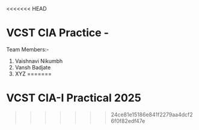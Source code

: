 <<<<<<< HEAD
# VCST CIA Practice -
 Team Members:-
 1. Vaishnavi Nikumbh
 2. Vansh Badjate 
 3. XYZ
=======
# VCST CIA-I Practical 2025
>>>>>>> 24ce81e15186e841f2279aa4dcf26f0f82edf47e
